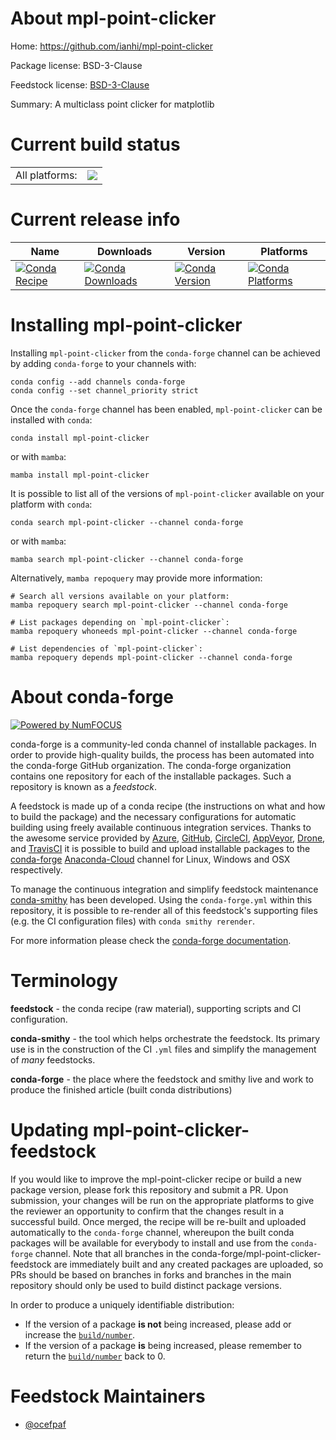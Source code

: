 About mpl-point-clicker
=======================

Home: https://github.com/ianhi/mpl-point-clicker

Package license: BSD-3-Clause

Feedstock license: [BSD-3-Clause](https://github.com/conda-forge/mpl-point-clicker-feedstock/blob/main/LICENSE.txt)

Summary: A multiclass point clicker for matplotlib

Current build status
====================


<table><tr><td>All platforms:</td>
    <td>
      <a href="https://dev.azure.com/conda-forge/feedstock-builds/_build/latest?definitionId=15948&branchName=main">
        <img src="https://dev.azure.com/conda-forge/feedstock-builds/_apis/build/status/mpl-point-clicker-feedstock?branchName=main">
      </a>
    </td>
  </tr>
</table>

Current release info
====================

| Name | Downloads | Version | Platforms |
| --- | --- | --- | --- |
| [![Conda Recipe](https://img.shields.io/badge/recipe-mpl--point--clicker-green.svg)](https://anaconda.org/conda-forge/mpl-point-clicker) | [![Conda Downloads](https://img.shields.io/conda/dn/conda-forge/mpl-point-clicker.svg)](https://anaconda.org/conda-forge/mpl-point-clicker) | [![Conda Version](https://img.shields.io/conda/vn/conda-forge/mpl-point-clicker.svg)](https://anaconda.org/conda-forge/mpl-point-clicker) | [![Conda Platforms](https://img.shields.io/conda/pn/conda-forge/mpl-point-clicker.svg)](https://anaconda.org/conda-forge/mpl-point-clicker) |

Installing mpl-point-clicker
============================

Installing `mpl-point-clicker` from the `conda-forge` channel can be achieved by adding `conda-forge` to your channels with:

```
conda config --add channels conda-forge
conda config --set channel_priority strict
```

Once the `conda-forge` channel has been enabled, `mpl-point-clicker` can be installed with `conda`:

```
conda install mpl-point-clicker
```

or with `mamba`:

```
mamba install mpl-point-clicker
```

It is possible to list all of the versions of `mpl-point-clicker` available on your platform with `conda`:

```
conda search mpl-point-clicker --channel conda-forge
```

or with `mamba`:

```
mamba search mpl-point-clicker --channel conda-forge
```

Alternatively, `mamba repoquery` may provide more information:

```
# Search all versions available on your platform:
mamba repoquery search mpl-point-clicker --channel conda-forge

# List packages depending on `mpl-point-clicker`:
mamba repoquery whoneeds mpl-point-clicker --channel conda-forge

# List dependencies of `mpl-point-clicker`:
mamba repoquery depends mpl-point-clicker --channel conda-forge
```


About conda-forge
=================

[![Powered by
NumFOCUS](https://img.shields.io/badge/powered%20by-NumFOCUS-orange.svg?style=flat&colorA=E1523D&colorB=007D8A)](https://numfocus.org)

conda-forge is a community-led conda channel of installable packages.
In order to provide high-quality builds, the process has been automated into the
conda-forge GitHub organization. The conda-forge organization contains one repository
for each of the installable packages. Such a repository is known as a *feedstock*.

A feedstock is made up of a conda recipe (the instructions on what and how to build
the package) and the necessary configurations for automatic building using freely
available continuous integration services. Thanks to the awesome service provided by
[Azure](https://azure.microsoft.com/en-us/services/devops/), [GitHub](https://github.com/),
[CircleCI](https://circleci.com/), [AppVeyor](https://www.appveyor.com/),
[Drone](https://cloud.drone.io/welcome), and [TravisCI](https://travis-ci.com/)
it is possible to build and upload installable packages to the
[conda-forge](https://anaconda.org/conda-forge) [Anaconda-Cloud](https://anaconda.org/)
channel for Linux, Windows and OSX respectively.

To manage the continuous integration and simplify feedstock maintenance
[conda-smithy](https://github.com/conda-forge/conda-smithy) has been developed.
Using the ``conda-forge.yml`` within this repository, it is possible to re-render all of
this feedstock's supporting files (e.g. the CI configuration files) with ``conda smithy rerender``.

For more information please check the [conda-forge documentation](https://conda-forge.org/docs/).

Terminology
===========

**feedstock** - the conda recipe (raw material), supporting scripts and CI configuration.

**conda-smithy** - the tool which helps orchestrate the feedstock.
                   Its primary use is in the construction of the CI ``.yml`` files
                   and simplify the management of *many* feedstocks.

**conda-forge** - the place where the feedstock and smithy live and work to
                  produce the finished article (built conda distributions)


Updating mpl-point-clicker-feedstock
====================================

If you would like to improve the mpl-point-clicker recipe or build a new
package version, please fork this repository and submit a PR. Upon submission,
your changes will be run on the appropriate platforms to give the reviewer an
opportunity to confirm that the changes result in a successful build. Once
merged, the recipe will be re-built and uploaded automatically to the
`conda-forge` channel, whereupon the built conda packages will be available for
everybody to install and use from the `conda-forge` channel.
Note that all branches in the conda-forge/mpl-point-clicker-feedstock are
immediately built and any created packages are uploaded, so PRs should be based
on branches in forks and branches in the main repository should only be used to
build distinct package versions.

In order to produce a uniquely identifiable distribution:
 * If the version of a package **is not** being increased, please add or increase
   the [``build/number``](https://docs.conda.io/projects/conda-build/en/latest/resources/define-metadata.html#build-number-and-string).
 * If the version of a package **is** being increased, please remember to return
   the [``build/number``](https://docs.conda.io/projects/conda-build/en/latest/resources/define-metadata.html#build-number-and-string)
   back to 0.

Feedstock Maintainers
=====================

* [@ocefpaf](https://github.com/ocefpaf/)

